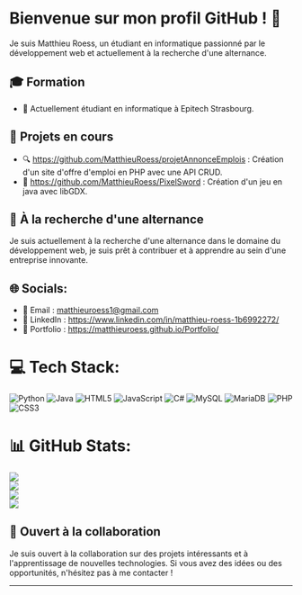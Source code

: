 # Bienvenue sur mon profil GitHub ! 👋

Je suis Matthieu Roess, un étudiant en informatique passionné par le développement web et actuellement à la recherche d'une alternance.

## 🎓 Formation

- 🏫 Actuellement étudiant en informatique à Epitech Strasbourg.

## 🌱 Projets en cours

- 🔍 https://github.com/MatthieuRoess/projetAnnonceEmplois : Création d'un site d'offre d'emploi en PHP avec une API CRUD.
- 🤖 https://github.com/MatthieuRoess/PixelSword : Création d'un jeu en java avec libGDX.

## 🔎 À la recherche d'une alternance

Je suis actuellement à la recherche d'une alternance dans le domaine du développement web, je suis prêt à contribuer et à apprendre au sein d'une entreprise innovante.

## 🌐 Socials:

- 📧 Email : matthieuroess1@gmail.com
- 💼 LinkedIn : https://www.linkedin.com/in/matthieu-roess-1b6992272/
- 🔗 Portfolio : https://matthieuroess.github.io/Portfolio/

# 💻 Tech Stack:
![Python](https://img.shields.io/badge/python-3670A0?style=for-the-badge&logo=python&logoColor=ffdd54) ![Java](https://img.shields.io/badge/java-%23ED8B00.svg?style=for-the-badge&logo=openjdk&logoColor=white) ![HTML5](https://img.shields.io/badge/html5-%23E34F26.svg?style=for-the-badge&logo=html5&logoColor=white) ![JavaScript](https://img.shields.io/badge/javascript-%23323330.svg?style=for-the-badge&logo=javascript&logoColor=%23F7DF1E) ![C#](https://img.shields.io/badge/c%23-%23239120.svg?style=for-the-badge&logo=c-sharp&logoColor=white) ![MySQL](https://img.shields.io/badge/mysql-%2300000f.svg?style=for-the-badge&logo=mysql&logoColor=white) ![MariaDB](https://img.shields.io/badge/MariaDB-003545?style=for-the-badge&logo=mariadb&logoColor=white) ![PHP](https://img.shields.io/badge/php-%23777BB4.svg?style=for-the-badge&logo=php&logoColor=white) ![CSS3](https://img.shields.io/badge/css3-%231572B6.svg?style=for-the-badge&logo=css3&logoColor=white)
# 📊 GitHub Stats:
![](https://github-readme-stats.vercel.app/api?username=MatthieuRoess&theme=radical&hide_border=false&include_all_commits=true&count_private=false)<br/>
![](https://github-readme-streak-stats.herokuapp.com/?user=MatthieuRoess&theme=radical&hide_border=false)<br/>
![](https://github-readme-stats.vercel.app/api/top-langs/?username=MatthieuRoess&theme=radical&hide_border=false&include_all_commits=true&count_private=false&layout=compact)<br/>
[![](https://visitcount.itsvg.in/api?id=MatthieuRoess&icon=2&color=6)](https://visitcount.itsvg.in)

## 👯 Ouvert à la collaboration

Je suis ouvert à la collaboration sur des projets intéressants et à l'apprentissage de nouvelles technologies. Si vous avez des idées ou des opportunités, n'hésitez pas à me contacter !

---


<!-- Proudly created with GPRM ( https://gprm.itsvg.in ) -->
